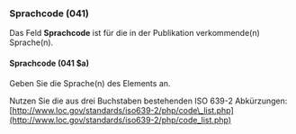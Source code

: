 ### Sprachcode (041)

Das Feld **Sprachcode** ist für die in der Publikation verkommende(n) Sprache(n).

#### Sprachcode (041 $a)

Geben Sie die Sprache(n) des Elements an.

Nutzen Sie die aus drei Buchstaben bestehenden ISO 639-2 Abkürzungen:  [http://www.loc.gov/standards/iso639-2/php/code\_list.php](http://www.loc.gov/standards/iso639-2/php/code_list.php)
